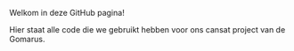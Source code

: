 Welkom in deze GitHub pagina!

Hier staat alle code die we gebruikt hebben voor ons cansat project van de Gomarus. 

